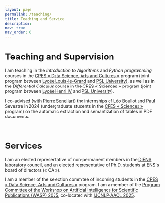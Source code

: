 ```yaml
---
layout: page
permalink: /teaching/
title: Teaching and Service
description: 
nav: true
nav_order: 6
---
```


<h1>Teaching and Supervision</h1>

I am teaching in the <em>Introduction to Algorithms</em> and <em>Python programming</em> courses in the <a href='https://psl.eu/formation/cpes-psl-louis-le-grand'>CPES « Data Science, Arts and Cultures »</a> program (joint program between <a href='https://louislegrand.fr/'>Lycée Louis-le-Grand</a> and <a href='https://psl.eu/'>PSL University</a>), as well as in the <em>Differential Calculus</em> course in the <a href='https://psl.eu/formation/cpes-psl-henri-IV'>CPES « Sciences »</a> program (joint program between <a href='https://lycee-henri4.com/'>Lycée Henri IV</a> and <a href='https://psl.eu/'>PSL University</a>).

I co-advised (with <a href='https://pierre.senellart.com/'>Pierre Senellart</a>) the internships of Léo Boullot and Paul Sevestre in 2024 (undergraduate students in the <a href='https://psl.eu/formation/cpes-psl-henri-IV'>CPES « Sciences »</a> program) on the automatic extraction and semantization of tables in PDF documents.

<br/>
<h1>Services</h1>

I am an elected representative of non-permanent members in the <a href='https://www.di.ens.fr/'>DIENS laboratory</a> council, and an elected representative of Ph.D. students at <a href='https://www.ens.psl.eu/'>ENS</a>'s board of directors (« CA »).

I am a member of the selection commitee of incoming students in the <a href='https://psl.eu/formation/cpes-psl-louis-le-grand'>CPES « Data Science, Arts and Cultures »</a> program. I am a member of the <a href="https://ui.adsabs.harvard.edu/WIESP/2025/ProgramCommittee">Program Committee of the Workshop on Artificial Intelligence for Scientific Publications (WASP) 2025</a>, co-located with <a href="https://2025.aaclnet.org/">IJCNLP-AACL 2025</a>.

